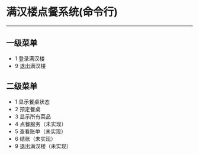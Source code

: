 # 满汉楼点餐系统(命令行)

***

## 一级菜单
- 1 登录满汉楼
- 9 退出满汉楼
## 二级菜单
- 1 显示餐桌状态
- 2 预定餐桌
- 3 显示所有菜品
- 4 点餐服务（未实现）
- 5 查看账单（未实现）
- 6 结账（未实现）
- 9 退出满汉楼（未实现）